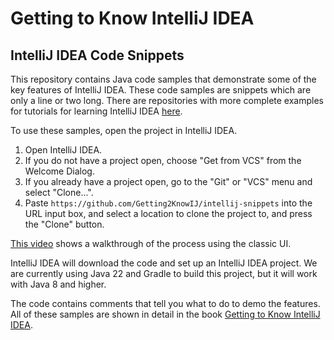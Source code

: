 # Getting to Know IntelliJ IDEA
## IntelliJ IDEA Code Snippets

This repository contains Java code samples that demonstrate some of the key features of IntelliJ IDEA. These code samples are snippets which are only a line or two long. There are repositories with more complete examples for tutorials for learning IntelliJ IDEA [here](https://github.com/getting2KnowIJ/).

To use these samples, open the project in IntelliJ IDEA.

1. Open IntelliJ IDEA.
2. If you do not have a project open, choose "Get from VCS" from the Welcome Dialog.
4. If you already have a project open, go to the "Git" or "VCS" menu and select "Clone...".
3. Paste `https://github.com/Getting2KnowIJ/intellij-snippets` into the URL input box, and select a location to clone the project to, and press the "Clone" button.

[This video](https://youtu.be/aBVOAnygcZw) shows a walkthrough of the process using the classic UI.

IntelliJ IDEA will download the code and set up an IntelliJ IDEA project. We are currently using Java 22 and Gradle to build this project, but it will work with Java 8 and higher. 

The code contains comments that tell you what to do to demo the features. All of these samples are shown in detail in the book [Getting to Know IntelliJ IDEA](https://bit.ly/3XrKwbX).